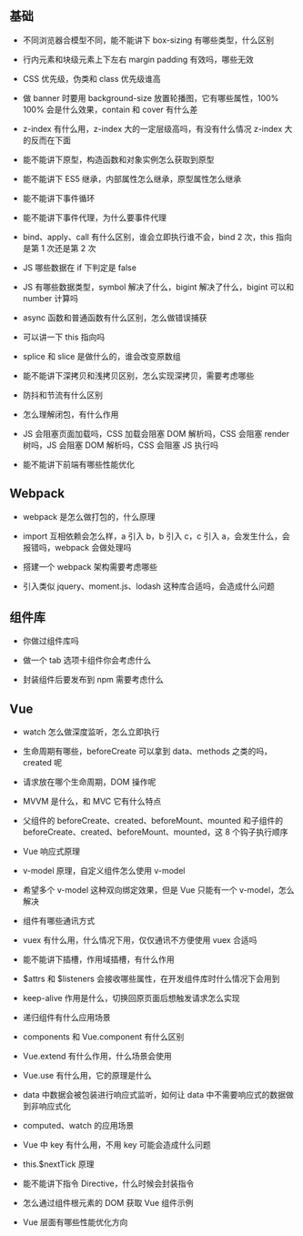 ## 基础

- 不同浏览器合模型不同，能不能讲下 box-sizing 有哪些类型，什么区别

- 行内元素和块级元素上下左右 margin padding 有效吗，哪些无效

- CSS 优先级，伪类和 class 优先级谁高

- 做 banner 时要用 background-size 放置轮播图，它有哪些属性，100% 100% 会是什么效果，contain 和 cover 有什么差

- z-index 有什么用，z-index 大的一定层级高吗，有没有什么情况 z-index 大的反而在下面

- 能不能讲下原型，构造函数和对象实例怎么获取到原型

- 能不能讲下 ES5 继承，内部属性怎么继承，原型属性怎么继承

- 能不能讲下事件循环

- 能不能讲下事件代理，为什么要事件代理

- bind、apply、call 有什么区别，谁会立即执行谁不会，bind 2 次，this 指向是第 1 次还是第 2 次

- JS 哪些数据在 if 下判定是 false

- JS 有哪些数据类型，symbol 解决了什么，bigint 解决了什么，bigint 可以和 number 计算吗

- async 函数和普通函数有什么区别，怎么做错误捕获

- 可以讲一下 this 指向吗

- splice 和 slice 是做什么的，谁会改变原数组

- 能不能讲下深拷贝和浅拷贝区别，怎么实现深拷贝，需要考虑哪些

- 防抖和节流有什么区别

- 怎么理解闭包，有什么作用

- JS 会阻塞页面加载吗，CSS 加载会阻塞 DOM 解析吗，CSS 会阻塞 render 树吗，JS 会阻塞 DOM 解析吗，CSS 会阻塞 JS 执行吗

- 能不能讲下前端有哪些性能优化

## Webpack

- webpack 是怎么做打包的，什么原理

- import 互相依赖会怎么样，a 引入 b，b 引入 c，c 引入 a，会发生什么，会报错吗，webpack 会做处理吗

- 搭建一个 webpack 架构需要考虑哪些

- 引入类似 jquery、moment.js、lodash 这种库合适吗，会造成什么问题

## 组件库

- 你做过组件库吗

- 做一个 tab 选项卡组件你会考虑什么

- 封装组件后要发布到 npm 需要考虑什么

## Vue

- watch 怎么做深度监听，怎么立即执行

- 生命周期有哪些，beforeCreate 可以拿到 data、methods 之类的吗，created 呢

- 请求放在哪个生命周期，DOM 操作呢

- MVVM 是什么，和 MVC 它有什么特点

- 父组件的 beforeCreate、created、beforeMount、mounted 和子组件的 beforeCreate、created、beforeMount、mounted，这 8 个钩子执行顺序

- Vue 响应式原理

- v-model 原理，自定义组件怎么使用 v-model

- 希望多个 v-model 这种双向绑定效果，但是 Vue 只能有一个 v-model，怎么解决

- 组件有哪些通讯方式

- vuex 有什么用，什么情况下用，仅仅通讯不方便使用 vuex 合适吗

- 能不能讲下插槽，作用域插槽，有什么作用

- $attrs 和 $listeners 会接收哪些属性，在开发组件库时什么情况下会用到

- keep-alive 作用是什么，切换回原页面后想触发请求怎么实现

- 递归组件有什么应用场景

- components 和 Vue.component 有什么区别

- Vue.extend 有什么作用，什么场景会使用

- Vue.use 有什么用，它的原理是什么

- data 中数据会被包装进行响应式监听，如何让 data 中不需要响应式的数据做到非响应式化

- computed、watch 的应用场景

- Vue 中 key 有什么用，不用 key 可能会造成什么问题

- this.$nextTick 原理

- 能不能讲下指令 Directive，什么时候会封装指令

- 怎么通过组件根元素的 DOM 获取 Vue 组件示例

- Vue 层面有哪些性能优化方向